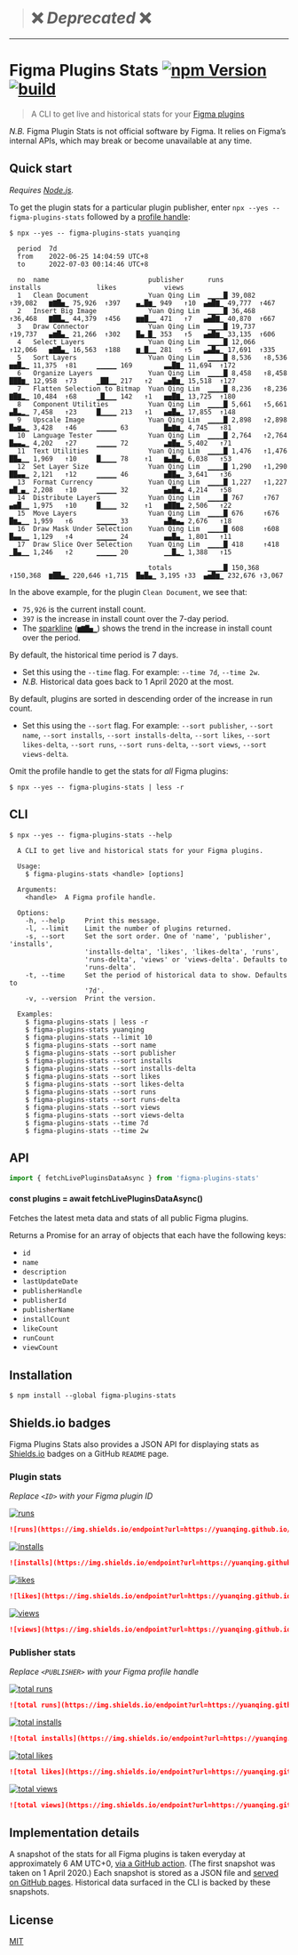 > # ❌ *Deprecated* ❌

---

# Figma Plugins Stats [![npm Version](https://img.shields.io/npm/v/figma-plugins-stats?cacheSeconds=1800)](https://www.npmjs.com/package/figma-plugins-stats) [![build](https://github.com/yuanqing/figma-plugins-stats/workflows/build/badge.svg)](https://github.com/yuanqing/figma-plugins-stats/actions?query=workflow%3Abuild)

> A CLI to get live and historical stats for your [Figma plugins](https://figma.com/community/explore?tab=plugins)

*N.B.* Figma Plugin Stats is not official software by Figma. It relies on Figma’s internal APIs, which may break or become unavailable at any time.

## Quick start

*Requires [Node.js](https://nodejs.org/).*

To get the plugin stats for a particular plugin publisher, enter `npx --yes -- figma-plugins-stats` followed by a [profile handle](https://help.figma.com/hc/en-us/articles/360038510833--Create-a-Community-Profile#Creator_profiles):

```
$ npx --yes -- figma-plugins-stats yuanqing

  period  7d
  from    2022-06-25 14:04:59 UTC+8
  to      2022-07-03 00:14:46 UTC+8

  no  name                         publisher      runs                    installs              likes            views
  1   Clean Document               Yuan Qing Lim  ▁▁▁▁█ 39,082  ↑39,082   ▆▇█▅▁ 75,926  ↑397    ▄▂█▆▁ 949   ↑10  ▄▅█▇▁ 49,777  ↑467
  2   Insert Big Image             Yuan Qing Lim  ▁▁▁▁█ 36,468  ↑36,468   ▇██▃▁ 44,379  ↑456    ▆▆█▁▁ 471   ↑7   ▄▅█▇▁ 40,870  ↑667
  3   Draw Connector               Yuan Qing Lim  ▁▁▁▁█ 19,737  ↑19,737   ▄▆█▄▁ 21,266  ↑302    █▄▁█▁ 353   ↑5   ▄▅█▆▁ 33,135  ↑606
  4   Select Layers                Yuan Qing Lim  ▁▁▁▁█ 12,066  ↑12,066   ▅▇█▄▁ 16,563  ↑188    ▆▁█▁▁ 281   ↑5   ▃▄█▄▁ 17,691  ↑335
  5   Sort Layers                  Yuan Qing Lim  ▁▁▁▁█ 8,536   ↑8,536    ▅▅█▂▁ 11,375  ↑81     ▁▁▁▁▁ 169        ▃▃█▇▁ 11,694  ↑172
  6   Organize Layers              Yuan Qing Lim  ▁▁▁▁█ 8,458   ↑8,458    ███▆▁ 12,958  ↑73     ▁██▁▁ 217   ↑2   ▃▅█▆▁ 15,518  ↑127
  7   Flatten Selection to Bitmap  Yuan Qing Lim  ▁▁▁▁█ 8,236   ↑8,236    ▇█▇▂▁ 10,484  ↑68     ▁█▁▁▁ 142   ↑1   ▅▅█▇▁ 13,725  ↑180
  8   Component Utilities          Yuan Qing Lim  ▁▁▁▁█ 5,661   ↑5,661    ▄█▃▂▁ 7,458   ↑23     █▁▁▁▁ 213   ↑1   ▄▅█▄▁ 17,855  ↑148
  9   Upscale Image                Yuan Qing Lim  ▁▁▁▁█ 2,898   ↑2,898    █▅▆▃▁ 3,428   ↑46     ▁▁▁▁▁ 63         █▅▇▆▁ 4,745   ↑81
  10  Language Tester              Yuan Qing Lim  ▁▁▁▁█ 2,764   ↑2,764    █▄▄▃▁ 4,202   ↑27     ▁▁▁▁▁ 72         ▃▆█▅▁ 5,402   ↑71
  11  Text Utilities               Yuan Qing Lim  ▁▁▁▁█ 1,476   ↑1,476    ██▄▁▁ 1,969   ↑10     █▁▁▁▁ 78    ↑1   ▆▄█▄▁ 6,038   ↑53
  12  Set Layer Size               Yuan Qing Lim  ▁▁▁▁█ 1,290   ↑1,290    ██▄▄▁ 2,121   ↑12     ▁▁▁▁▁ 46         ▅██▄▁ 3,641   ↑36
  13  Format Currency              Yuan Qing Lim  ▁▁▁▁█ 1,227   ↑1,227    ▅█▁▄▁ 2,208   ↑10     ▁▁▁▁▁ 32         ▄▅█▅▂ 4,214   ↑58
  14  Distribute Layers            Yuan Qing Lim  ▁▁▁▁█ 767     ↑767      ▄▅█▁▁ 1,975   ↑10     █▁▁▁▁ 32    ↑1   ▆██▇▂ 2,506   ↑22
  15  Move Layers                  Yuan Qing Lim  ▁▁▁▁█ 676     ↑676      █▆▃▁▁ 1,959   ↑6      ▁▁▁▁▁ 33         ▄█▆▄▃ 2,676   ↑18
  16  Draw Mask Under Selection    Yuan Qing Lim  ▁▁▁▁█ 608     ↑608      █▄▄▁▁ 1,129   ↑4      ▁▁▁▁▁ 24         ▄▄█▄▁ 1,801   ↑11
  17  Draw Slice Over Selection    Yuan Qing Lim  ▁▁▁▁█ 418     ↑418      ▁█▄▁▁ 1,246   ↑2      ▁▁▁▁▁ 20         ▁▁█▂▁ 1,388   ↑15

                                   totals         ▁▁▁▁█ 150,368 ↑150,368  ▆██▄▁ 220,646 ↑1,715  █▅█▄▁ 3,195 ↑33  ▄▅█▆▁ 232,676 ↑3,067

```

In the above example, for the plugin `Clean Document`, we see that:

- `75,926` is the current install count.
- `397` is the increase in install count over the 7-day period.
- The [sparkline](https://www.edwardtufte.com/bboard/q-and-a-fetch-msg?msg_id=0001OR) (`▆▇█▅▁`) shows the trend in the increase in install count over the period.

By default, the historical time period is 7 days.

- Set this using the `--time` flag. For example: `--time 7d`, `--time 2w`.
- *N.B.* Historical data goes back to 1 April 2020 at the most.

By default, plugins are sorted in descending order of the increase in run count.

- Set this using the `--sort` flag. For example: `--sort publisher`, `--sort name`, `--sort installs`, `--sort installs-delta`, `--sort likes`, `--sort likes-delta`, `--sort runs`, `--sort runs-delta`, `--sort views`, `--sort views-delta`.

Omit the profile handle to get the stats for *all* Figma plugins:

```
$ npx --yes -- figma-plugins-stats | less -r
```

## CLI

```
$ npx --yes -- figma-plugins-stats --help

  A CLI to get live and historical stats for your Figma plugins.

  Usage:
    $ figma-plugins-stats <handle> [options]

  Arguments:
    <handle>  A Figma profile handle.

  Options:
    -h, --help     Print this message.
    -l, --limit    Limit the number of plugins returned.
    -s, --sort     Set the sort order. One of 'name', 'publisher', 'installs',
                   'installs-delta', 'likes', 'likes-delta', 'runs',
                   'runs-delta', 'views' or 'views-delta'. Defaults to
                   'runs-delta'.
    -t, --time     Set the period of historical data to show. Defaults to
                   '7d'.
    -v, --version  Print the version.

  Examples:
    $ figma-plugins-stats | less -r
    $ figma-plugins-stats yuanqing
    $ figma-plugins-stats --limit 10
    $ figma-plugins-stats --sort name
    $ figma-plugins-stats --sort publisher
    $ figma-plugins-stats --sort installs
    $ figma-plugins-stats --sort installs-delta
    $ figma-plugins-stats --sort likes
    $ figma-plugins-stats --sort likes-delta
    $ figma-plugins-stats --sort runs
    $ figma-plugins-stats --sort runs-delta
    $ figma-plugins-stats --sort views
    $ figma-plugins-stats --sort views-delta
    $ figma-plugins-stats --time 7d
    $ figma-plugins-stats --time 2w

```

## API

```js
import { fetchLivePluginsDataAsync } from 'figma-plugins-stats'
```

#### const plugins = await fetchLivePluginsDataAsync()

Fetches the latest meta data and stats of all public Figma plugins.

Returns a Promise for an array of objects that each have the following keys:

- `id`
- `name`
- `description`
- `lastUpdateDate`
- `publisherHandle`
- `publisherId`
- `publisherName`
- `installCount`
- `likeCount`
- `runCount`
- `viewCount`

## Installation

```
$ npm install --global figma-plugins-stats
```

## Shields.io badges

Figma Plugins Stats also provides a JSON API for displaying stats as [Shields.io](https://shields.io/) badges on a GitHub `README` page.

### Plugin stats

*Replace `<ID>` with your Figma plugin ID*

[![runs](https://img.shields.io/endpoint?url=https://yuanqing.github.io/figma-plugins-stats/plugin/767379019764649932/runs.json)](https://img.shields.io/endpoint?url=https://yuanqing.github.io/figma-plugins-stats/plugin/767379019764649932/runs.json)

```md
![runs](https://img.shields.io/endpoint?url=https://yuanqing.github.io/figma-plugins-stats/plugin/<ID>/runs.json)
```

[![installs](https://img.shields.io/endpoint?url=https://yuanqing.github.io/figma-plugins-stats/plugin/767379019764649932/installs.json)](https://img.shields.io/endpoint?url=https://yuanqing.github.io/figma-plugins-stats/plugin/767379019764649932/installs.json)

```md
![installs](https://img.shields.io/endpoint?url=https://yuanqing.github.io/figma-plugins-stats/plugin/<ID>/installs.json)
```

[![likes](https://img.shields.io/endpoint?url=https://yuanqing.github.io/figma-plugins-stats/plugin/767379019764649932/likes.json)](https://img.shields.io/endpoint?url=https://yuanqing.github.io/figma-plugins-stats/plugin/767379019764649932/likes.json)

```md
![likes](https://img.shields.io/endpoint?url=https://yuanqing.github.io/figma-plugins-stats/plugin/<ID>/likes.json)
```

[![views](https://img.shields.io/endpoint?url=https://yuanqing.github.io/figma-plugins-stats/plugin/767379019764649932/views.json)](https://img.shields.io/endpoint?url=https://yuanqing.github.io/figma-plugins-stats/plugin/767379019764649932/views.json)

```md
![views](https://img.shields.io/endpoint?url=https://yuanqing.github.io/figma-plugins-stats/plugin/<ID>/views.json)
```

### Publisher stats

*Replace `<PUBLISHER>` with your Figma profile handle*

[![total runs](https://img.shields.io/endpoint?url=https://yuanqing.github.io/figma-plugins-stats/publisher/yuanqing/runs.json)](https://img.shields.io/endpoint?url=https://yuanqing.github.io/figma-plugins-stats/publisher/yuanqing/runs.json)

```md
![total runs](https://img.shields.io/endpoint?url=https://yuanqing.github.io/figma-plugins-stats/publisher/<PUBLISHER>/runs.json)
```

[![total installs](https://img.shields.io/endpoint?url=https://yuanqing.github.io/figma-plugins-stats/publisher/yuanqing/installs.json)](https://img.shields.io/endpoint?url=https://yuanqing.github.io/figma-plugins-stats/publisher/yuanqing/installs.json)

```md
![total installs](https://img.shields.io/endpoint?url=https://yuanqing.github.io/figma-plugins-stats/publisher/<PUBLISHER>/installs.json)
```

[![total likes](https://img.shields.io/endpoint?url=https://yuanqing.github.io/figma-plugins-stats/publisher/yuanqing/likes.json)](https://img.shields.io/endpoint?url=https://yuanqing.github.io/figma-plugins-stats/publisher/yuanqing/likes.json)

```md
![total likes](https://img.shields.io/endpoint?url=https://yuanqing.github.io/figma-plugins-stats/publisher/<PUBLISHER>/likes.json)
```

[![total views](https://img.shields.io/endpoint?url=https://yuanqing.github.io/figma-plugins-stats/publisher/yuanqing/views.json)](https://img.shields.io/endpoint?url=https://yuanqing.github.io/figma-plugins-stats/publisher/yuanqing/views.json)

```md
![total views](https://img.shields.io/endpoint?url=https://yuanqing.github.io/figma-plugins-stats/publisher/<PUBLISHER>/views.json)
```

## Implementation details

A snapshot of the stats for all Figma plugins is taken everyday at approximately 6 AM UTC+0, [via a GitHub action](.github/workflows/scrape.yml). (The first snapshot was taken on 1 April 2020.) Each snapshot is stored as a JSON file and [served on GitHub pages](https://github.com/yuanqing/figma-plugins-stats/tree/gh-pages). Historical data surfaced in the CLI is backed by these snapshots.

## License

[MIT](/LICENSE.md)
